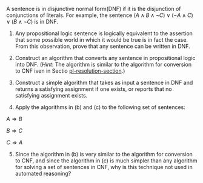 

A sentence is in disjunctive normal form(DNF) if it is the disjunction of
conjunctions of literals. For example, the sentence
$(A \land B \land \lnot C) \lor (\lnot A \land C) \lor (B \land \lnot C)$
is in DNF.<br>

1.  Any propositional logic sentence is logically equivalent to the
    assertion that some possible world in which it would be true is in
    fact the case. From this observation, prove that any sentence can be
    written in DNF.<br>

2.  Construct an algorithm that converts any sentence in propositional
    logic into DNF. (<i>Hint</i>: The algorithm is similar to
    the algorithm for conversion to CNF iven in
    Sectio <a class="sectionRef" id="sectionref" title="" href="#">pl-resolution-section</a>.)<br>

3.  Construct a simple algorithm that takes as input a sentence in DNF
    and returns a satisfying assignment if one exists, or reports that
    no satisfying assignment exists.<br>

4.  Apply the algorithms in (b) and (c) to the following set of
    sentences:<br>

 $A {\Rightarrow} B$<bR>

 $B {\Rightarrow} C$<br>

 $C {\Rightarrow} A$<br>

5.  Since the algorithm in (b) is very similar to the algorithm for
    conversion to CNF, and since the algorithm in (c) is much simpler
    than any algorithm for solving a set of sentences in CNF, why is
    this technique not used in automated reasoning?
